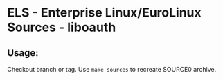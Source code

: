 # ELS - Enterprise Linux/EuroLinux Sources - liboauth
 
## Usage:
  Checkout branch or tag. Use `make sources` to recreate  SOURCE0 archive.
